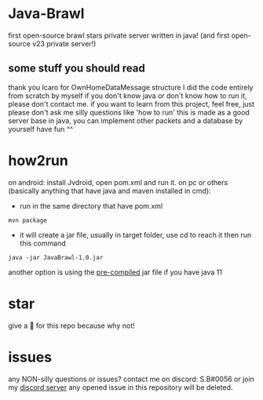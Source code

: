 # Java-Brawl
first open-source brawl stars private server written in java! (and first open-source v23 private server!)
## some stuff you should read
thank you Icaro for OwnHomeDataMessage structure
I did the code entirely from scratch by myself
if you don't know java or don't know how to run it, please don't contact me.
if you want to learn from this project, feel free, just please don't ask me silly questions like 'how to run'
this is made as a good server base in java, you can implement other packets and a database by yourself
have fun ^^
# how2run
on android:
install Jvdroid, open pom.xml and run it.
on pc or others (basically anything that have java and maven installed in cmd):
- run in the same directory that have pom.xml
```
mvn package
```
- it will create a jar file, usually in target folder, use cd to reach it then run this command
```
java -jar JavaBrawl-1.0.jar
```
another option is using the [pre-compiled](https://github.com/SB-9838/Java-Brawl/pre-compiled/) jar file if you have java 11
# star
give a 🌟 for this repo because why not!
# issues
any NON-silly questions or issues?
contact me on discord:
S.B#0056
or join my [discord server](https://discord.gg/b2ejYcJjqA)
any opened issue in this repository will be deleted.
